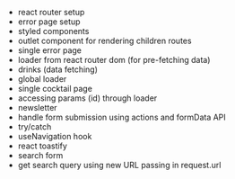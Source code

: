 - react router setup
- error page setup
- styled components
- outlet component for rendering children routes
- single error page
- loader from react router dom (for pre-fetching data)
- drinks (data fetching)
- global loader
- single cocktail page
- accessing params (id) through loader
- newsletter
- handle form submission using actions and formData API
- try/catch
- useNavigation hook
- react toastify
- search form
- get search query using new URL passing in request.url
